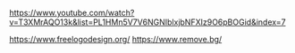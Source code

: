 <!-- main source -->
https://www.youtube.com/watch?v=T3XMrAQO13k&list=PL1HMn5V7V6NGNIblxjbNFXIz9O6pBOGid&index=7

<!-- logo design -->
https://www.freelogodesign.org/
https://www.remove.bg/
